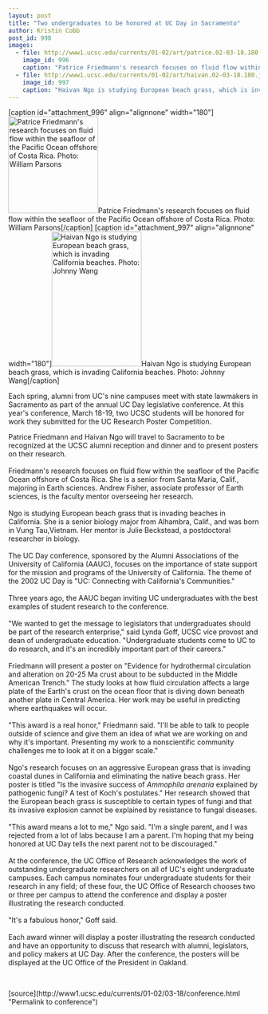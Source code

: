 ```yaml
---
layout: post
title: "Two undergraduates to be honored at UC Day in Sacramento"
author: Kristin Cobb 
post_id: 998
images:
  - file: http://www1.ucsc.edu/currents/01-02/art/patrice.02-03-18.180.jpg
    image_id: 996
    caption: "Patrice Friedmann's research focuses on fluid flow within the seafloor of the Pacific Ocean offshore of Costa Rica. Photo: William Parsons"
  - file: http://www1.ucsc.edu/currents/01-02/art/haivan.02-03-18.180.jpg
    image_id: 997
    caption: "Haivan Ngo is studying European beach grass, which is invading California beaches. Photo: Johnny Wang"
---
```


[caption id="attachment_996" align="alignnone" width="180"]<a href="http://localhost/mysite/wp-content/uploads/2002/03/patrice.02-03-18.180.jpg"><img class="size-full wp-image-996" src="http://localhost/mysite/wp-content/uploads/2002/03/patrice.02-03-18.180.jpg" alt="Patrice Friedmann's research focuses on fluid flow within the seafloor of the Pacific Ocean offshore of Costa Rica. Photo: William Parsons" width="180" height="194" /></a>Patrice Friedmann's research focuses on fluid flow within the seafloor of the Pacific Ocean offshore of Costa Rica. Photo: William Parsons[/caption]
[caption id="attachment_997" align="alignnone" width="180"]<a href="http://localhost/mysite/wp-content/uploads/2002/03/haivan.02-03-18.180.jpg"><img class="size-full wp-image-997" src="http://localhost/mysite/wp-content/uploads/2002/03/haivan.02-03-18.180.jpg" alt="Haivan Ngo is studying European beach grass, which is invading California beaches. Photo: Johnny Wang" width="180" height="270" /></a>Haivan Ngo is studying European beach grass, which is invading California beaches. Photo: Johnny Wang[/caption]
<p>
  Each spring, alumni from UC's nine campuses meet with state lawmakers in Sacramento as part of the annual UC Day legislative conference. At this year's conference, March 18-19, two UCSC students will be honored for work they submitted for the UC Research Poster Competition.
</p>Patrice Friedmann and Haivan Ngo will travel to Sacramento to be recognized at the UCSC alumni reception and dinner and to present posters on their research.<br>
<br>
Friedmann's research focuses on fluid flow within the seafloor of the Pacific Ocean offshore of Costa Rica. She is a senior from Santa Maria, Calif., majoring in Earth sciences. Andrew Fisher, associate professor of Earth sciences, is the faculty mentor overseeing her research.<br>
<br>
Ngo is studying European beach grass that is invading beaches in California. She is a senior biology major from Alhambra, Calif., and was born in Vung Tau,Vietnam. Her mentor is Julie Beckstead, a postdoctoral researcher in biology.<br>
<br>
The UC Day conference, sponsored by the Alumni Associations of the University of California (AAUC), focuses on the importance of state support for the mission and programs of the University of California. The theme of the 2002 UC Day is "UC: Connecting with California's Communities."<br>
<br>
Three years ago, the AAUC began inviting UC undergraduates with the best examples of student research to the conference.<br>
<br>
"We wanted to get the message to legislators that undergraduates should be part of the research enterprise," said Lynda Goff, UCSC vice provost and dean of undergraduate education. "Undergraduate students come to UC to do research, and it's an incredibly important part of their careers."<br>
<br>
Friedmann will present a poster on "Evidence for hydrothermal circulation and alteration on 20-25 Ma crust about to be subducted in the Middle American Trench." The study looks at how fluid circulation affects a large plate of the Earth's crust on the ocean floor that is diving down beneath another plate in Central America. Her work may be useful in predicting where earthquakes will occur.<br>
<br>
"This award is a real honor," Friedmann said. "I'll be able to talk to people outside of science and give them an idea of what we are working on and why it's important. Presenting my work to a nonscientific community challenges me to look at it on a bigger scale."<br>
<br>
Ngo's research focuses on an aggressive European grass that is invading coastal dunes in California and eliminating the native beach grass. Her poster is titled "Is the invasive success of <i>Ammophila arenaria</i> explained by pathogenic fungi? A test of Koch's postulates." Her research showed that the European beach grass is susceptible to certain types of fungi and that its invasive explosion cannot be explained by resistance to fungal diseases.<br>
<br>
"This award means a lot to me," Ngo said. "I'm a single parent, and I was rejected from a lot of labs because I am a parent. I'm hoping that my being honored at UC Day tells the next parent not to be discouraged."<br>
<br>
At the conference, the UC Office of Research acknowledges the work of outstanding undergraduate researchers on all of UC's eight undergraduate campuses. Each campus nominates four undergraduate students for their research in any field; of these four, the UC Office of Research chooses two or three per campus to attend the conference and display a poster illustrating the research conducted.<br>
<br>
"It's a fabulous honor," Goff said.<br>
<br>
Each award winner will display a poster illustrating the research conducted and have an opportunity to discuss that research with alumni, legislators, and policy makers at UC Day. After the conference, the posters will be displayed at the UC Office of the President in Oakland.
<p>
  <br>

</p>
<p>

</p>
[source](http://www1.ucsc.edu/currents/01-02/03-18/conference.html "Permalink to conference")

